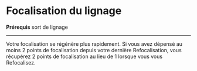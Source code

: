 # Focalisation du lignage

<p><strong>Prérequis</strong> sort de lignage</p>
<hr>
<p>Votre focalisation se régénère plus rapidement. Si vous avez dépensé au moins 2 points de focalisation depuis votre dernière Refocalisation, vous récupérez 2 points de focalisation au lieu de 1 lorsque vous vous Refocalisez.</p>